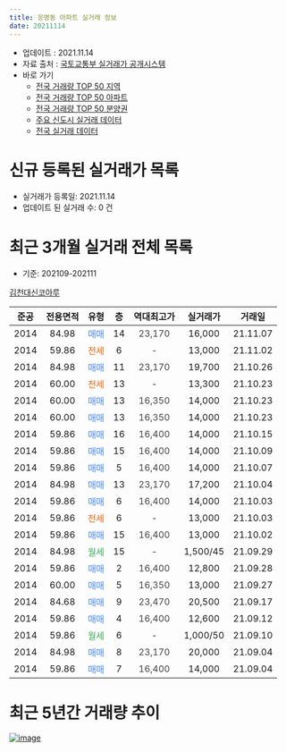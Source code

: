 ```yaml
---
title: 응명동 아파트 실거래 정보
date: 20211114
---
```


* 업데이트 : 2021.11.14
* 자료 출처 : [국토교통부 실거래가 공개시스템](http://rt.molit.go.kr)
* 바로 가기
    * [전국 거래량 TOP 50 지역](https://apt-info.github.io/apt-trade-info/tr)
    * [전국 거래량 TOP 50 아파트](https://apt-info.github.io/apt-trade-info/ta)
    * [전국 거래량 TOP 50 분양권](https://apt-info.github.io/apt-trade-info/tb)
    * [주요 신도시 실거래 데이터](https://apt-info.github.io/apt-trade-info/newtown)
    * [전국 실거래 데이터](https://apt-info.github.io/apt-trade-info/all)



<script async src="https://pagead2.googlesyndication.com/pagead/js/adsbygoogle.js"></script>
<!-- 기본광고 -->
<ins class="adsbygoogle"
     style="display:block"
     data-ad-client="ca-pub-1142216861245946"
     data-ad-slot="4805727019"
     data-ad-format="auto"
     data-full-width-responsive="true"></ins>
<script>
     (adsbygoogle = window.adsbygoogle || []).push({});
</script>


# 신규 등록된 실거래가 목록

* 실거래가 등록일: 2021.11.14
* 업데이트 된 실거래 수: 0 건




<script async src="https://pagead2.googlesyndication.com/pagead/js/adsbygoogle.js"></script>
<!-- 기본광고 -->
<ins class="adsbygoogle"
     style="display:block"
     data-ad-client="ca-pub-1142216861245946"
     data-ad-slot="4805727019"
     data-ad-format="auto"
     data-full-width-responsive="true"></ins>
<script>
     (adsbygoogle = window.adsbygoogle || []).push({});
</script>


# 최근 3개월 실거래 전체 목록
* 기준: 202109-202111


[김천대신코아루](https://search.naver.com/search.naver?query=%EA%B9%80%EC%B2%9C%EB%8C%80%EC%8B%A0%EC%BD%94%EC%95%84%EB%A3%A8)

|준공|전용면적|유형|층|역대최고가|실거래가|거래일|
|:---:|:---:|:---:|:---:|:---:|:---:|:---:|
|2014|84.98|<span style="color:#4285F3">매매</span>|14|<span style="color:#444444">23,170</span>|16,000|21.11.07|
|2014|59.86|<span style="color:#FF5A00">전세</span>|6|<span style="color:#444444">-</span>|13,000|21.11.02|
|2014|84.98|<span style="color:#4285F3">매매</span>|11|<span style="color:#444444">23,170</span>|19,700|21.10.26|
|2014|60.00|<span style="color:#FF5A00">전세</span>|13|<span style="color:#444444">-</span>|13,300|21.10.23|
|2014|60.00|<span style="color:#4285F3">매매</span>|13|<span style="color:#444444">16,350</span>|14,000|21.10.23|
|2014|60.00|<span style="color:#4285F3">매매</span>|13|<span style="color:#444444">16,350</span>|14,000|21.10.23|
|2014|59.86|<span style="color:#4285F3">매매</span>|16|<span style="color:#444444">16,400</span>|14,000|21.10.15|
|2014|59.86|<span style="color:#4285F3">매매</span>|15|<span style="color:#444444">16,400</span>|14,000|21.10.09|
|2014|59.86|<span style="color:#4285F3">매매</span>|5|<span style="color:#444444">16,400</span>|14,000|21.10.07|
|2014|84.98|<span style="color:#4285F3">매매</span>|13|<span style="color:#444444">23,170</span>|17,200|21.10.04|
|2014|59.86|<span style="color:#4285F3">매매</span>|6|<span style="color:#444444">16,400</span>|14,000|21.10.03|
|2014|59.86|<span style="color:#FF5A00">전세</span>|6|<span style="color:#444444">-</span>|13,000|21.10.03|
|2014|59.86|<span style="color:#4285F3">매매</span>|15|<span style="color:#444444">16,400</span>|13,000|21.10.02|
|2014|84.98|<span style="color:#34A853">월세</span>|15|<span style="color:#444444">-</span>|1,500/45|21.09.29|
|2014|59.86|<span style="color:#4285F3">매매</span>|2|<span style="color:#444444">16,400</span>|12,800|21.09.28|
|2014|60.00|<span style="color:#4285F3">매매</span>|5|<span style="color:#444444">16,350</span>|13,000|21.09.27|
|2014|84.68|<span style="color:#4285F3">매매</span>|9|<span style="color:#444444">23,470</span>|20,500|21.09.17|
|2014|59.86|<span style="color:#4285F3">매매</span>|4|<span style="color:#444444">16,400</span>|12,600|21.09.12|
|2014|59.86|<span style="color:#34A853">월세</span>|6|<span style="color:#444444">-</span>|1,000/50|21.09.10|
|2014|84.98|<span style="color:#4285F3">매매</span>|8|<span style="color:#444444">23,170</span>|20,000|21.09.04|
|2014|59.86|<span style="color:#4285F3">매매</span>|7|<span style="color:#444444">16,400</span>|14,000|21.09.04|



<script async src="https://pagead2.googlesyndication.com/pagead/js/adsbygoogle.js"></script>
<!-- 기본광고 -->
<ins class="adsbygoogle"
     style="display:block"
     data-ad-client="ca-pub-1142216861245946"
     data-ad-slot="4805727019"
     data-ad-format="auto"
     data-full-width-responsive="true"></ins>
<script>
     (adsbygoogle = window.adsbygoogle || []).push({});
</script>


# 최근 5년간 거래량 추이


<div style="width:100%;">
    <canvas id="deal_progress" height="200"></canvas>
</div>

<script>
new Chart(document.getElementById("deal_progress"), {
    type: 'line',
    data: {
        labels: ['16.01','16.02','16.04','16.05','16.06','16.08','16.09','16.11','16.12','17.01','17.02','17.03','17.04','17.05','17.06','17.07','17.08','17.09','17.10','17.11','17.12','18.01','18.02','18.03','18.04','18.05','18.06','18.08','18.09','18.10','18.12','19.01','19.02','19.03','19.04','19.05','19.06','19.07','19.08','19.09','19.10','19.11','19.12','20.01','20.02','20.03','20.04','20.05','20.06','20.07','20.09','20.10','20.11','20.12','21.01','21.02','21.03','21.04','21.05','21.06','21.07','21.08','21.09','21.10','21.11'],
        datasets: [{
            label: '매매/분양권',
            data: [3,2,2,1,1,1,1,1,0,2,0,0,1,0,0,1,0,1,0,2,2,1,0,0,0,1,0,0,1,0,0,0,0,0,0,0,1,0,1,1,1,0,0,2,2,2,1,1,2,0,0,2,3,6,3,6,2,6,1,3,1,4,6,9,1],
            borderColor: "rgba(66, 133, 243, 1)",
            backgroundColor: "rgba(66, 133, 243, 0.05)",
            borderWidth: 1,
            pointRadius: 0,
            fill: false,
            lineTension: 0
        },{
            label: '전/월세',
            data: [3,0,0,0,1,1,1,3,3,5,3,3,0,2,4,1,2,4,1,2,2,0,3,1,2,0,1,1,0,2,2,1,2,4,2,1,1,1,4,1,4,3,2,6,6,0,2,1,2,1,2,2,3,1,0,6,1,1,1,6,2,3,2,2,1],
            borderColor: "rgba(255, 90, 0, 1)",
            backgroundColor: "rgba(255, 90, 0, 0.05)",
            borderWidth: 1,
            pointRadius: 0,
            fill: false,
            lineTension: 0
        },{
            label: '합계',
            data: [6,2,2,1,2,2,2,4,3,7,3,3,1,2,4,2,2,5,1,4,4,1,3,1,2,1,1,1,1,2,2,1,2,4,2,1,2,1,5,2,5,3,2,8,8,2,3,2,4,1,2,4,6,7,3,12,3,7,2,9,3,7,8,11,2],
            borderColor: "rgba(0, 0, 0, 1)",
            backgroundColor: "rgba(0, 0, 0, 0.03)",
            borderWidth: 0.1,
            pointRadius: 0,
            fill: true,
            lineTension: 0
        }
        ]
    },
    options: {
        responsive: true,
        title: {
            display: false
        },
        tooltips: {
            mode: 'index',
            intersect: false
        },
        hover: {
            mode: 'nearest',
            intersect: true
        },
        scales: {
            xAxes: [{
                display: true,
                scaleLabel: {
                    display: true,
                    labelString: '년/월'
                }
            }],
            yAxes: [{
                display: true,
                ticks: {
                    suggestedMin: 0,
                },
                scaleLabel: {
                    display: true,
                    labelString: '실거래 수'
                }
            }]
        }
    }
});

</script>


[![image](https://apt-info.github.io/images/2020-01-03-apt-trade-info/1024x500.png)](https://play.google.com/store/apps/details?id=com.aptinfo.apttradeinfo)

